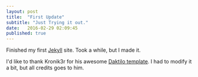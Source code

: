 ```yaml
---
layout: post
title:  "First Update"
subtitle: "Just Trying it out."
date:   2016-02-29 02:09:45
published: true
---
```


Finished my first [Jekyll](https://jekyllrb.com/) site. Took a while, but I made it.

I'd like to thank Kronik3r for his awesome [Daktilo template](https://github.com/kronik3r/daktilo). I had to modify it a bit, but all credits goes to him.


